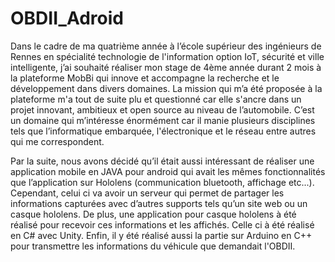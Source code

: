 # OBDII_Adroid

Dans le cadre de ma quatrième année à l’école supérieur des ingénieurs de Rennes en spécialité technologie de l'information option IoT, sécurité et ville intelligente, j’ai souhaité réaliser mon stage de 4ème année durant 2 mois à la plateforme MobBi qui innove et accompagne la recherche et le développement dans divers domaines. La mission qui m’a été proposée à la plateforme m'a tout de suite plu et questionné car elle s'ancre dans un projet innovant, ambitieux et open source au niveau de l’automobile. C’est un domaine qui m’intéresse énormément car il manie plusieurs disciplines tels que l’informatique embarquée, l'électronique et le réseau entre autres qui me correspondent. 

Par la suite, nous avons décidé qu’il était aussi intéressant de réaliser une application mobile en JAVA pour android qui avait les mêmes fonctionnalités que l’application sur Hololens (communication bluetooth, affichage etc...). Cependant, celui ci va avoir un serveur qui permet de partager les informations capturées avec d’autres supports tels qu’un site web ou un casque hololens.
De plus, une application pour casque hololens à été réalisé pour recevoir ces informations et les affichés. Celle ci à été réalisé en C# avec Unity. Enfin, il y été réalisé aussi la partie sur Arduino en C++ pour transmettre les informations du véhicule que demandait l'OBDII.
            
